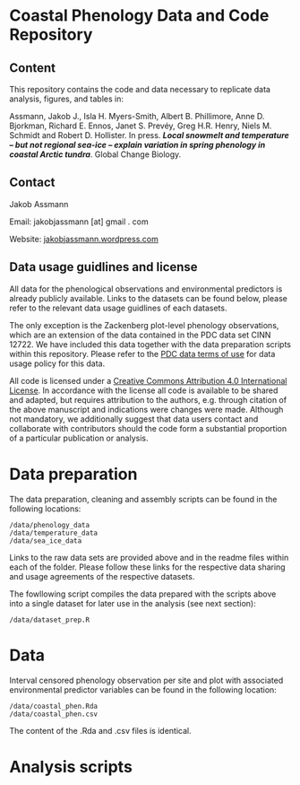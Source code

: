 # Coastal Phenology Data and Code Repository

## Content
This repository contains the code and data necessary to replicate data analysis, figures, and tables in:

Assmann, Jakob J., Isla H. Myers-Smith, Albert B. Phillimore, Anne D. Bjorkman, Richard E. Ennos, Janet S. Prevéy, Greg H.R. Henry, Niels M. Schmidt and Robert D. Hollister. In press. ***Local snowmelt and temperature – but not regional sea-ice – explain variation in spring phenology in coastal Arctic tundra***. Global Change Biology.

## Contact
Jakob Assmann 

Email: jakobjassmann [at] gmail . com

Website: [jakobjassmann.wordpress.com](https://jakobjassmann.wordpress.com/)

## Data usage guidlines and license 
All data for the phenological observations and environmental predictors is already publicly available. Links to the datasets can be found below, please refer to the relevant data usage guidlines of each datasets.

The only exception is the Zackenberg plot-level phenology observations, which are an extension of the data contained in the PDC data set CINN 12722. We have included this data together with the data preparation scripts within this repository. Please refer to the [PDC data terms of use](https://www.polardata.ca/pdcinput/public/termsofuse) for data usage policy for this data.  

All code is licensed under a [Creative Commons Attribution 4.0 International License](http://creativecommons.org/licenses/by/4.0/). In accordance with the license all code is available to be shared and adapted, but requires attribution to the authors, e.g. through citation of the above manuscript and indications were changes were made. Although not mandatory, we additionally suggest that data users contact and collaborate with contributors should the code form a substantial proportion of a particular publication or analysis.

# Data preparation
The data preparation, cleaning and assembly scripts can be found in the following locations:
```
/data/phenology_data
/data/temperature_data
/data/sea_ice_data
```
Links to the raw data sets are provided above and in the readme files within each of the folder. Please follow these links for the respective data sharing and usage agreements of the respective datasets. 

The fowllowing script compiles the data prepared with the scripts above into a single dataset for later use in the analysis (see next section):
```
/data/dataset_prep.R
```

# Data 
Interval censored phenology observation per site and plot with associated environmental predictor variables can be found in the following location:
```
/data/coastal_phen.Rda
/data/coastal_phen.csv
```
The content of the .Rda and .csv files is identical.

# Analysis scripts

```

```